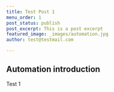 ```yaml
---
title: Test Post 1
menu_order: 1
post_status: publish
post_excerpt: This is a post excerpt
featured_image: _images/automation.jpg
author: test@testmail.com

---
```


## Automation introduction
Test 1